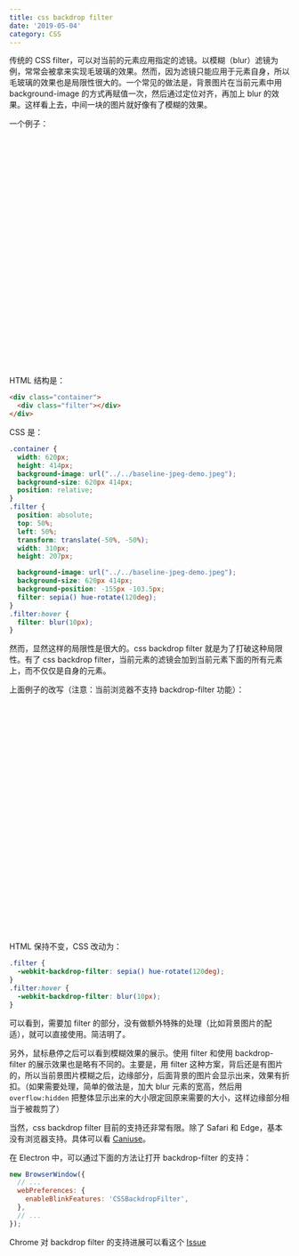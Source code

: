 ```yaml
---
title: css backdrop filter
date: '2019-05-04'
category: CSS
---
```


传统的 CSS filter，可以对当前的元素应用指定的滤镜。以模糊（blur）滤镜为例，常常会被拿来实现毛玻璃的效果。然而，因为滤镜只能应用于元素自身，所以毛玻璃的效果也是局限性很大的。一个常见的做法是，背景图片在当前元素中用 background-image 的方式再赋值一次，然后通过定位对齐，再加上 blur 的效果。这样看上去，中间一块的图片就好像有了模糊的效果。

一个例子：

<style>
.container {
  width: 620px;
  height: 414px;
  background-image: url("../../baseline-jpeg-demo.jpeg");
  background-size: 620px 414px;
  position: relative;
  margin: 0 auto;
}
.filter {
  position: absolute;
  top: 50%;
  left: 50%;
  transform: translate(-50%, -50%);
  width: 310px;
  height: 207px;
}
@supports (-webkit-backdrop-filter: blur(10px)) or (-webkit-backdrop-filter: sepia() hue-rotate(120deg)) {
  span.not-supported {
    display: none;
  }
}
</style>

<p>
  <div class="filter-container">
    <div class="container">
      <div class="filter"></div>
    </div>
  </div>
</p>

<style>
.filter-container .filter {
  background-image: url("../../baseline-jpeg-demo.jpeg");
  background-size: 620px 414px;
  background-position: -155px -103.5px;
  filter: sepia() hue-rotate(120deg);
}
.filter-container .filter:hover {
  filter: blur(10px);
}
</style>

HTML 结构是：

```html
<div class="container">
  <div class="filter"></div>
</div>
```

CSS 是：

```css
.container {
  width: 620px;
  height: 414px;
  background-image: url("../../baseline-jpeg-demo.jpeg");
  background-size: 620px 414px;
  position: relative;
}
.filter {
  position: absolute;
  top: 50%;
  left: 50%;
  transform: translate(-50%, -50%);
  width: 310px;
  height: 207px;

  background-image: url("../../baseline-jpeg-demo.jpeg");
  background-size: 620px 414px;
  background-position: -155px -103.5px;
  filter: sepia() hue-rotate(120deg);
}
.filter:hover {
  filter: blur(10px);
}
```

然而，显然这样的局限性是很大的。css backdrop filter 就是为了打破这种局限性。有了 css backdrop filter，当前元素的滤镜会加到当前元素下面的所有元素上，而不仅仅是自身的元素。

上面例子的改写<span class="not-supported">（注意：当前浏览器不支持 backdrop-filter 功能）</span>：

<p>
  <div class="backdrop-filter-container">
    <div class="container">
      <div class="filter"></div>
    </div>
  </div>
</p>

<style>
.backdrop-filter-container .filter {
  -webkit-backdrop-filter: sepia() hue-rotate(120deg);
}
.backdrop-filter-container .filter:hover {
  -webkit-backdrop-filter: blur(10px);
}
</style>

HTML 保持不变，CSS 改动为：

```css
.filter {
  -webkit-backdrop-filter: sepia() hue-rotate(120deg);
}
.filter:hover {
  -webkit-backdrop-filter: blur(10px);
}
```

可以看到，需要加 filter 的部分，没有做额外特殊的处理（比如背景图片的配适），就可以直接使用。简洁明了。

另外，鼠标悬停之后可以看到模糊效果的展示。使用 filter 和使用 backdrop-filter 的展示效果也是略有不同的。主要是，用 filter 这种方案，背后还是有图片的，所以当前景图片模糊之后，边缘部分，后面背景的图片会显示出来，效果有折扣。（如果需要处理，简单的做法是，加大 blur 元素的宽高，然后用 `overflow:hidden` 把整体显示出来的大小限定回原来需要的大小，这样边缘部分相当于被裁剪了）

当然，css backdrop filter 目前的支持还非常有限。除了 Safari 和 Edge，基本没有浏览器支持。具体可以看 [Caniuse](https://caniuse.com/#feat=css-backdrop-filter)。

在 Electron 中，可以通过下面的方法让打开 backdrop-filter 的支持：

```javascript
new BrowserWindow({
  // ...
  webPreferences: {
    enableBlinkFeatures: 'CSSBackdropFilter',
  },
  // ...
});
```

Chrome 对 backdrop filter 的支持进展可以看这个 [Issue](https://bugs.chromium.org/p/chromium/issues/detail?id=520585)
